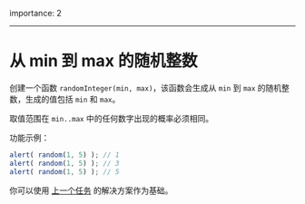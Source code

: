 importance: 2

---

# 从 min 到 max 的随机整数

创建一个函数 `randomInteger(min, max)`，该函数会生成从 `min` 到 `max` 的随机整数，生成的值包括 `min` 和 `max`。

取值范围在 `min..max` 中的任何数字出现的概率必须相同。


功能示例：

```js
alert( random(1, 5) ); // 1
alert( random(1, 5) ); // 3
alert( random(1, 5) ); // 5
```

你可以使用 [上一个任务](info:task/random-min-max) 的解决方案作为基础。
